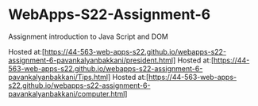 # WebApps-S22-Assignment-6
Assignment introduction to Java Script and DOM

Hosted at:[https://44-563-web-apps-s22.github.io/webapps-s22-assignment-6-pavankalyanbakkani/president.html]
Hosted at:[https://44-563-web-apps-s22.github.io/webapps-s22-assignment-6-pavankalyanbakkani/Tips.html]
Hosted at:[https://44-563-web-apps-s22.github.io/webapps-s22-assignment-6-pavankalyanbakkani/computer.html]
